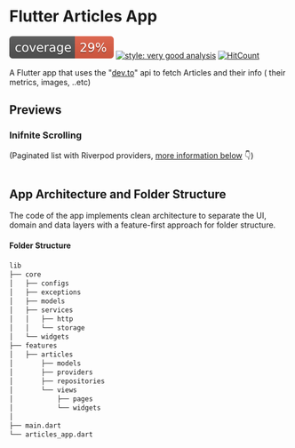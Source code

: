 # Flutter Articles App

![Coverage](coverage_badge.svg)
[![style: very good analysis](https://img.shields.io/badge/style-very_good_analysis-B22C89.svg)](https://pub.dev/packages/very_good_analysis)
[![HitCount](https://hits.dwyl.com/dipakp2726/articles_app.svg?style=flat-square&show=unique)](http://hits.dwyl.com/dipakp2726/articles_app)

A Flutter app that uses the "[dev.to](https://dev.to/api/)" api to fetch Articles and their info (
their metrics, images, ..etc)

## Previews

### Inifnite Scrolling

(Paginated list with Riverpod providers, [more information below](#infinite-scroll-functionality)
👇)


<div style="display: flex">
<img style="display: inline-block" src="" />

<img style="display: inline-block" src="" />
</div>

## App Architecture and Folder Structure

The code of the app implements clean architecture to separate the UI, domain and data layers with a
feature-first approach for folder structure.

#### Folder Structure

```
lib
├── core
│   ├── configs
│   ├── exceptions
│   ├── models
│   ├── services
│   │   ├── http
│   │   └── storage
│   └── widgets
├── features
│   ├── articles
│       ├── models
│       ├── providers
│       ├── repositories
│       └── views
│           ├── pages
│           └── widgets
│  
├── main.dart
└── articles_app.dart
```

